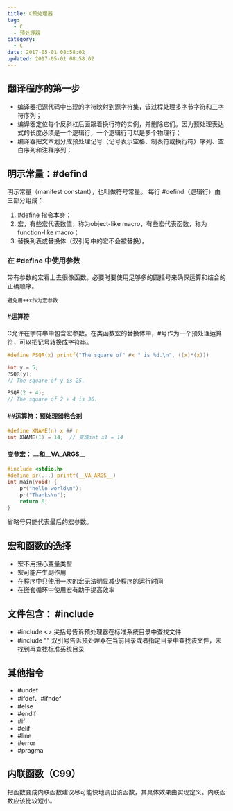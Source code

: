 ```yaml
---
title: C预处理器
tag:
  - C
  - 预处理器
category:
  - C
date: 2017-05-01 08:58:02
updated: 2017-05-01 08:58:02
---
```

## 翻译程序的第一步
- 编译器把源代码中出现的字符映射到源字符集，该过程处理多字节字符和三字符序列；
- 编译器定位每个反斜杠后面跟着换行符的实例，并删除它们。因为预处理表达式的长度必须是一个逻辑行，一个逻辑行可以是多个物理行；
- 编译器把文本划分成预处理记号（记号表示空格、制表符或换行符）序列、空白序列和注释序列；

## 明示常量：#defind
明示常量（manifest constant），也叫做符号常量。
每行 #defind（逻辑行）由三部分组成：
1. #define 指令本身；
2. 宏，有些宏代表数值，称为object-like macro，有些宏代表函数，称为function-like macro；
3. 替换列表或替换体（双引号中的宏不会被替换）。

### 在 #define 中使用参数
带有参数的宏看上去很像函数。必要时要使用足够多的圆括号来确保运算和结合的正确顺序。

`避免用++x作为宏参数`

#### #运算符
C允许在字符串中包含宏参数。在类函数宏的替换体中，#号作为一个预处理运算符，可以把记号转换成字符串。
```C
#define PSQR(x) printf("The square of" #x " is %d.\n", ((x)*(x)))

int y = 5;
PSQR(y);
// The square of y is 25.

PSQR(2 + 4);
// The square of 2 + 4 is 36.
```

#### ##运算符：预处理器粘合剂
```C
#define XNAME(n) x ## n
int XNAME(1) = 14;  // 变成int x1 = 14
```

#### 变参宏： ...和__VA_ARGS__
```c
#include <stdio.h>
#define pr(...) printf(__VA_ARGS__)
int main(void) {
	pr("hello world\n");
	pr("Thanks\n");
	return 0;
}
```

省略号只能代表最后的宏参数。

## 宏和函数的选择
- 宏不用担心变量类型
- 宏可能产生副作用
- 在程序中只使用一次的宏无法明显减少程序的运行时间
- 在嵌套循环中使用宏有助于提高效率

## 文件包含： #include
- #include <> 尖括号告诉预处理器在标准系统目录中查找文件
- #include "" 双引号告诉预处理器在当前目录或者指定目录中查找该文件，未找到再查找标准系统目录

## 其他指令
- #undef
- #ifdef、#ifndef
- #else
- #endif
- #if
- #elif
- #line
- #error
- #pragma

## 内联函数（C99）
把函数变成内联函数建议尽可能快地调出该函数，其具体效果由实现定义。内联函数应该比较短小。
